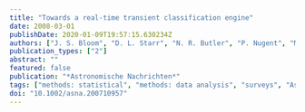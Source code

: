 ```yaml
---
title: "Towards a real-time transient classification engine"
date: 2008-03-01
publishDate: 2020-01-09T19:57:15.630234Z
authors: ["J. S. Bloom", "D. L. Starr", "N. R. Butler", "P. Nugent", "M. Rischard", "D. Eads", "D. Poznanski"]
publication_types: ["2"]
abstract: ""
featured: false
publication: "*Astronomische Nachrichten*"
tags: ["methods: statistical", "methods: data analysis", "surveys", "Astrophysics"]
doi: "10.1002/asna.200710957"
---
```


